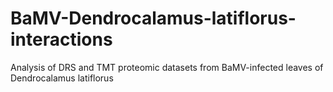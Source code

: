 # BaMV-Dendrocalamus-latiflorus-interactions
Analysis of DRS and TMT proteomic datasets from BaMV-infected leaves of Dendrocalamus latiflorus
